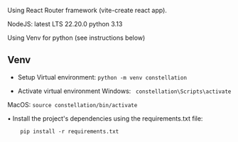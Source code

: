 Using React Router framework (vite-create react app).

NodeJS: latest LTS 22.20.0
python 3.13

Using Venv for python (see instructions below)



## Venv
- Setup Virtual environment:
`python -m venv constellation`

- Activate virtual environment
Windows: ` constellation\Scripts\activate`

MacOS: `source constellation/bin/activate`

• Install the project's dependencies using the requirements.txt file: 

        pip install -r requirements.txt